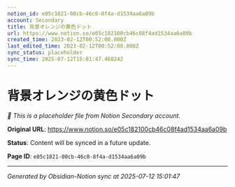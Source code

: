 ```yaml
---
notion_id: e05c1821-00cb-46c0-8f4a-d1534aa6a09b
account: Secondary
title: 背景オレンジの黄色ドット
url: https://www.notion.so/e05c182100cb46c08f4ad1534aa6a09b
created_time: 2023-02-12T00:52:00.000Z
last_edited_time: 2023-02-12T00:52:00.000Z
sync_status: placeholder
sync_time: 2025-07-12T15:01:47.460242
---
```


# 背景オレンジの黄色ドット

*🔄 This is a placeholder file from Notion Secondary account.*

**Original URL**: https://www.notion.so/e05c182100cb46c08f4ad1534aa6a09b

**Status**: Content will be synced in a future update.

**Page ID**: `e05c1821-00cb-46c0-8f4a-d1534aa6a09b`

---

*Generated by Obsidian-Notion sync at 2025-07-12 15:01:47*
